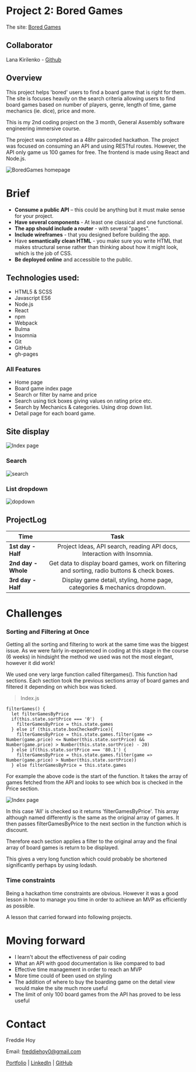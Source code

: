 # Project 2: Bored Games

The site: [Bored Games](https://freddiehoy.github.io/project-2/)

## Collaborator

Lana Kirilenko - [Github](https://github.com/DucanKir)

## Overview

This project helps 'bored' users to find a board game that is right for them. The site is focuses heavily on the search criteria allowing users to find board games based on number of players, genre, length of time, game mechanics (ie. dice), price and more.

This is my 2nd coding project on the 3 month, General Assembly software engineering immersive course.

The project was completed as a 48hr paircoded hackathon. The project was focused on consuming an API and using RESTful routes. However, the API only game us 100 games for free. The frontend is made using React and Node.js.

![BoredGames homepage](https://user-images.githubusercontent.com/51379192/65143270-7215ba00-da0c-11e9-92da-56927dad77b4.png)


# Brief

* **Consume a public API** – this could be anything but it must make sense for your project.
* **Have several components** - At least one classical and one functional.
* **The app should include a router** - with several "pages".
* **Include wireframes** - that you designed before building the app.
* Have **semantically clean HTML** - you make sure you write HTML that makes structural sense rather than thinking about how it might look, which is the job of CSS.
* **Be deployed online** and accessible to the public.

## Technologies used:

* HTML5 & SCSS
* Javascript ES6
* Node.js
* React
* npm
* Webpack
* Bulma
* Insomnia
* Git
* GitHub
* gh-pages

### All Features

* Home page
* Board game index page
* Search or filter by name and price
* Search using tick boxes giving values on rating price etc.
* Search by Mechanics & categories. Using drop down list.
* Detail page for each board game.

## Site display


![Index page](https://user-images.githubusercontent.com/51379192/65154173-ee1afc80-da22-11e9-9a7b-ef04b6355044.png)

### Search
![search](https://user-images.githubusercontent.com/51379192/65155875-f3c61180-da25-11e9-9b4c-fc4b0b731e9e.gif)

### List dropdown
![dopdown](https://user-images.githubusercontent.com/51379192/65155910-02142d80-da26-11e9-9bea-d64b4b883f8f.gif)


## ProjectLog

| Time      | Task         |
| ------------- |:-------------:|
| **1st day - Half**    | Project Ideas, API search, reading API docs, Interaction with Insomnia.  |
| **2nd day - Whole**     | Get data to display board games, work on filtering and sorting, radio buttons & check boxes.    |
| **3rd day - Half**  | Display game detail, styling, home page, categories & mechanics dropdown.      |


# Challenges

### Sorting and Filtering at Once

Getting all the sorting and filtering to work at the same time was the biggest issue. As we were fairly in-experienced in coding at this stage in the course (6 weeks) in hindsight the method we used was not the most elegant, however it did work!

We used one very large function called filtergames(). This function had sections. Each section took the previous sections array of board games and filtered it depending on which box was ticked.

> Index.js
```
filterGames() {
  let filterGamesByPrice
  if(this.state.sortPrice === '0')  {
    filterGamesByPrice = this.state.games
  } else if (this.state.boxCheckedPrice){
    filterGamesByPrice = this.state.games.filter(game => Number(game.price) <= Number(this.state.sortPrice) && Number(game.price) > Number(this.state.sortPrice) - 20)
  } else if(this.state.sortPrice === '80.1') {
    filterGamesByPrice = this.state.games.filter(game => Number(game.price) > Number(this.state.sortPrice))
  } else filterGamesByPrice = this.state.games
```

For example the above code is the start of the function. It takes the array of games fetched from the API and looks to see which box is checked in the Price section.

![Index page](https://user-images.githubusercontent.com/51379192/65154173-ee1afc80-da22-11e9-9a7b-ef04b6355044.png)

In this case 'All' is checked so it returns 'filterGamesByPrice'. This array although named differently is the same as the original array of games. It then passes filterGamesByPrice to the next section in the function which is discount.

Therefore each section applies a filter to the original array and the final array of board games is return to be displayed.

This gives a very long function which could probably be shortened significantly perhaps by using lodash.

### Time constraints

Being a hackathon time constraints are obvious. However it was a good lesson in how to manage you time in order to achieve an MVP as efficiently as possible.

A lesson that carried forward into following projects.

# Moving forward

* I learn't about the effectiveness of pair coding
* What an API with good documentation is like compared to bad
* Effective time management in order to reach an MVP
* More time could of been used on styling
* The addition of where to buy the boarding game on the detail view would make the site much more useful
* The limit of only 100 board games from the API has proved to be less useful

# Contact

Freddie Hoy

Email: freddiehoy0@gmail.com

[Portfolio](https://freddiehoy.github.io/) | [LinkedIn](https://www.linkedin.com/in/freddie-hoy/) |
[GitHub](https://github.com/FreddieHoy?tab=repositories)

